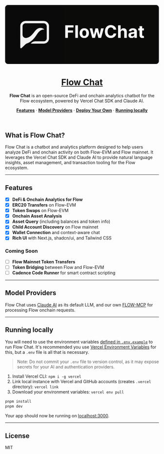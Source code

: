<a href="https://flowchart.app/">
  <img alt="Flow Chat: DeFi & Onchain Analysis for Flow" src="public/images/banner.png">
  <h1 align="center">Flow Chat</h1>
</a>

<p align="center">
  <strong>Flow Chat</strong> is an open-source DeFi and onchain analytics chatbot for the Flow ecosystem, powered by Vercel Chat SDK and Claude AI.
</p>

<p align="center">
  <a href="#features"><strong>Features</strong></a> ·
  <a href="#model-providers"><strong>Model Providers</strong></a> ·
  <a href="#deploy-your-own"><strong>Deploy Your Own</strong></a> ·
  <a href="#running-locally"><strong>Running locally</strong></a>
</p>
<br/>

## What is Flow Chat?

Flow Chat is a chatbot and analytics platform designed to help users analyze DeFi and onchain activity on both Flow-EVM and Flow mainnet. It leverages the Vercel Chat SDK and Claude AI to provide natural language insights, asset management, and transaction tooling for the Flow ecosystem.

---

## Features

- [x] **DeFi & Onchain Analytics for Flow**
- [x] **ERC20 Transfers** on Flow-EVM
- [x] **Token Swaps** on Flow-EVM
- [x] **Onchain Asset Analysis**
- [x] **Asset Query** (including balances and token info)
- [x] **Child Account Discovery** on Flow mainnet
- [x] **Wallet Connection** and context-aware chat
- [x] **Rich UI** with Next.js, shadcn/ui, and Tailwind CSS

### Coming Soon

- [ ] **Flow Mainnet Token Transfers**
- [ ] **Token Bridging** between Flow and Flow-EVM
- [ ] **Cadence Code Runner** for smart contract scripting

---

## Model Providers

Flow Chat uses [Claude AI](https://www.anthropic.com/) as its default LLM, and our own [FLOW-MCP](https://github.com/Outblock/flow-mcp) for processing Flow onchain requests.

---

## Running locally

You will need to use the environment variables [defined in `.env.example`](.env.example) to run Flow Chat. It's recommended you use [Vercel Environment Variables](https://vercel.com/docs/projects/environment-variables) for this, but a `.env` file is all that is necessary.

> Note: Do not commit your `.env` file to version control, as it may expose secrets for your AI and authentication providers.

1. Install Vercel CLI: `npm i -g vercel`
2. Link local instance with Vercel and GitHub accounts (creates `.vercel` directory): `vercel link`
3. Download your environment variables: `vercel env pull`

```bash
pnpm install
pnpm dev
```

Your app should now be running on [localhost:3000](http://localhost:3000).

---

## License

MIT
